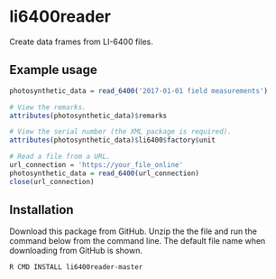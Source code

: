 # li6400reader
Create data frames from LI-6400 files.

## Example usage
```r
photosynthetic_data = read_6400('2017-01-01 field measurements')

# View the remarks.
attributes(photosynthetic_data)$remarks

# View the serial number (the XML package is required).
attributes(photosynthetic_data)$li6400$factory$unit

# Read a file from a URL.
url_connection = 'https://your_file_online'
photosynthetic_data = read_6400(url_connection)
close(url_connection)
```

## Installation
Download this package from GitHub. Unzip the the file and run the command below from the command line. The default file name when downloading from GitHub is shown.
```
R CMD INSTALL li6400reader-master
```

